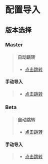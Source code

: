 # 配置导入
## 版本选择
### Master
> #### 自动跳转
>- [点击跳转](https://www.nsloon.com/openloon/import?sub=https://raw.githubusercontent.com/YunZe-Official/Loon/refs/heads/master/Config.conf)
#### 手动导入
>- [点击跳转](https://raw.githubusercontent.com/YunZe-Official/Loon/refs/heads/master/Config.conf)
### Beta
>#### 自动跳转
>- [点击跳转](https://www.nsloon.com/openloon/import?sub=https://raw.githubusercontent.com/YunZe-Official/Loon/refs/heads/beta/Config.conf)
#### 手动导入
>- [点击跳转](https://raw.githubusercontent.com/YunZe-Official/Loon/refs/heads/beta/Config.conf)
